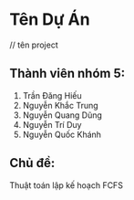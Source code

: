 # Tên Dự Án
// tên project

## Thành viên nhóm 5:
1. Trần Đăng Hiếu
2. Nguyễn Khắc Trung
3. Nguyễn Quang Dũng
4. Nguyễn Trí Duy
5. Nguyễn Quốc Khánh

## Chủ đề:
Thuật toán lập kế hoạch FCFS
